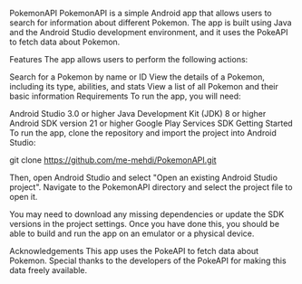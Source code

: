 PokemonAPI
PokemonAPI is a simple Android app that allows users to search for information about different Pokemon. 
The app is built using Java and the Android Studio development environment, and it uses the PokeAPI to fetch data about Pokemon.

Features
The app allows users to perform the following actions:

Search for a Pokemon by name or ID
View the details of a Pokemon, including its type, abilities, and stats
View a list of all Pokemon and their basic information
Requirements
To run the app, you will need:

Android Studio 3.0 or higher
Java Development Kit (JDK) 8 or higher
Android SDK version 21 or higher
Google Play Services SDK
Getting Started
To run the app, clone the repository and import the project into Android Studio:


git clone https://github.com/me-mehdi/PokemonAPI.git


Then, open Android Studio and select "Open an existing Android Studio project". Navigate to the PokemonAPI directory and select the project file to open it.

You may need to download any missing dependencies or update the SDK versions in the project settings. Once you have done this, 
you should be able to build and run the app on an emulator or a physical device.

Acknowledgements
This app uses the PokeAPI to fetch data about Pokemon. Special thanks to the developers of the PokeAPI for making this data freely available.
